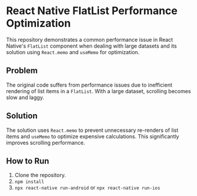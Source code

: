 # React Native FlatList Performance Optimization

This repository demonstrates a common performance issue in React Native's `FlatList` component when dealing with large datasets and its solution using `React.memo` and `useMemo` for optimization.

## Problem

The original code suffers from performance issues due to inefficient rendering of list items in a `FlatList`.  With a large dataset, scrolling becomes slow and laggy.

## Solution

The solution uses `React.memo` to prevent unnecessary re-renders of list items and `useMemo` to optimize expensive calculations. This significantly improves scrolling performance.

## How to Run

1. Clone the repository.
2. `npm install`
3. `npx react-native run-android` or `npx react-native run-ios`